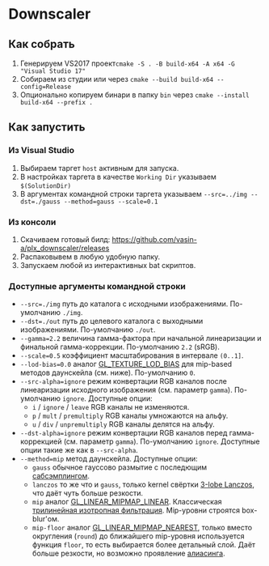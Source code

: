 ﻿# Downscaler

## Как собрать
1. Генерируем VS2017 проект`cmake -S . -B build-x64 -A x64 -G "Visual Studio 17"`
1. Собираем из студии или через `cmake --build build-x64 --config=Release`
1. Опционально копируем бинари в папку `bin` через `cmake --install build-x64 --prefix .`

## Как запустить

### Из Visual Studio
1. Выбираем таргет `host` активным для запуска.
1. В настройках таргета в качестве `Working Dir` указываем `$(SolutionDir)`
1. В аргументах командной строки таргета указываем `--src=../img --dst=./gauss --method=gauss --scale=0.1`

### Из консоли
1. Скачиваем готовый билд: https://github.com/vasin-a/plx_downscaler/releases
1. Распаковывем в любую удобную папку.
1. Запускаем любой из интерактивных bat скриптов.

### Доступные аргументы командной строки
- `--src=./img` путь до каталога с исходными изображениями. По-умолчанию `./img`.
- `--dst=./out` путь до целевого каталога с выходными изображениями. По-умолчанию `./out`.
- `--gamma=2.2` величина гамма-фактора при начальной линеаризации и финальной гамма-коррекции. По-умолчанию `2.2` (sRGB).
- `--scale=0.5` коэффициент масштабирования в интервале `(0..1]`.
- `--lod-bias=0.0` аналог [GL_TEXTURE_LOD_BIAS](https://registry.khronos.org/OpenGL-Refpages/gl4/html/glTexParameter.xhtml) для mip-based методов даунскейла (см. ниже). По-умолчанию `0`.
- `--src-alpha=ignore` режим конвертации RGB каналов после линеаризации исходного изображения (см. параметр `gamma`). По-умолчанию `ignore`. Доступные опции:
    - `i` / `ignore` / `leave` RGB каналы не изменяются.
    - `p` / `mult` / `premultiply` RGB каналы умножаются на альфу.
    - `u` / `div` / `unpremultiply` RGB каналы делятся на альфу.
- `--dst-alpha=ignore` режим конвертации RGB каналов перед гамма-коррекцией (см. параметр `gamma`). По-умолчанию `ignore`. Доступные опции такие же как в `--src-alpha`.
- `--method=mip` метод даунскейла. Доступные опции:
    - `gauss` обычное гауссово размытие с последющим [сабсэмплингом](https://maelfabien.github.io/computervision/cv_3/#i-image-sub-sampling).
    - `lanczos` то же что и `gauss`, только kernel свёртки [3-lobe Lanczos](https://en.wikipedia.org/wiki/Lanczos_resampling#Lanczos_kernel), что даёт чуть больше резкости.
    - `mip` аналог [GL_LINEAR_MIPMAP_LINEAR](https://registry.khronos.org/OpenGL-Refpages/es3.0/html/glTexParameter.xhtml). Классическая [трилинейная изотропная фильтрация](https://en.wikipedia.org/wiki/Mipmap). Mip-уровни строятся box-blur'ом.
    - `mip-floor` аналог [GL_LINEAR_MIPMAP_NEAREST](https://registry.khronos.org/OpenGL-Refpages/es3.0/html/glTexParameter.xhtml), только вместо округления (`round`) до ближайшего mip-уровня используется функция `floor`, то есть выбирается более детальный слой. Даёт больше резкости, но возможно проявление [алиасинга](https://svi.nl/AntiAliasing).

